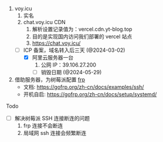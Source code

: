 1. voy.icu
	1. 实名
	2. chat.voy.icu CDN
		1. 解析设置记录值为：vercel.cdn.yt-blog.top
		2. 目的是实现国内访问我们部署的 vercel 站点
		3. https://chat.voy.icu/
	- [ ] ICP 备案，域名转入后三天 (@2024-03-02)
		- [x] 阿里云服务器一台
			1. 公网 IP：39.106.27.200
			- [ ] 销毁日期 (@2024-05-29)
2. 借助服务器，为树莓派配置 [frp](https://github.com/fatedier/frp)
	+ 文档: https://gofrp.org/zh-cn/docs/examples/ssh/
	+ 开机自启: https://gofrp.org/zh-cn/docs/setup/systemd/

Todo
- [ ] 解决树莓派 SSH 连接断连的问题
	1. frp 连接不会断连
	2. 局域网 ssh 连接会频繁断连